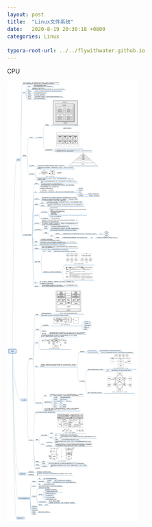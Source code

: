```yaml
---
layout: post
title:  "Linux文件系统"
date:   2020-8-19 20:30:18 +0800
categories: Linux

typora-root-url: ../../flywithwater.github.io
---
```


CPU 

![file_system](/assets/Linux/CPU.jpg)





